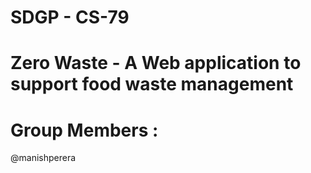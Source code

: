 # SDGP - CS-79

# Zero Waste - A Web application to support food waste management

# Group Members : 
@manishperera 
